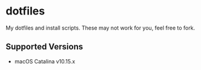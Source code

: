 # dotfiles

My dotfiles and install scripts. These may not work for you, feel free to fork.

## Supported Versions

- macOS Catalina v10.15.x
